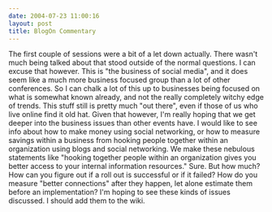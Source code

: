 ```yaml
---
date: 2004-07-23 11:00:16
layout: post
title: BlogOn Commentary
---
```


The first couple of sessions were a bit of a let down actually. There wasn't much being talked about that stood outside of the normal questions. I can excuse that however. This is "the business of social media", and it does seem like a much more business focused group than a lot of other conferences. So I can chalk a lot of this up to businesses being focused on what is somewhat known already, and not the really completely witchy edge of trends. This stuff still is pretty much "out there", even if those of us who live online find it old hat. Given that however, I'm really hoping that we get deeper into the business issues than other events have. I would like to see info about how to make money using social networking, or how to measure savings within a business from hooking people together within an organization using blogs and social networking. We make these nebulous statements like "hooking together people within an organization gives you better access to your internal information resources." Sure. But how much? How can you figure out if a roll out is successful or if it failed? How do you measure "better connections" after they happen, let alone estimate them before an implementation? I'm hoping to see these kinds of issues discussed. I should add them to the wiki.
